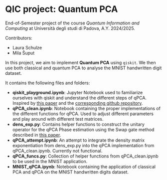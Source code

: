 # QIC project: Quantum PCA
End-of-Semester project of the course *Quantum Information and Computing* at Università degli studi di Padova, A.Y. 2024/2025. 

Contributors:
- Laura Schulze
- Mila Šuput

In this project, we aim to implement **Quantum PCA** using `qiskit`. We then use both classical and quantum PCA to analyse the MNIST handwritten digit dataset.

It contains the following files and folders:
- **qiskit_playground.ipynb**: Jupyter Notebook used to familiarize ourselves with qiskit and understand the different steps of qPCA. Inspired by [this paper](https://doi.org/10.1109/QCE57702.2023.10175) and the [corresponding github repository](https://github.com/Eagle-quantum/QuPCA).
- **qPCA_clean.ipynb**: Notebook containing the proper implementations of the different functions for qPCA. Used to adjust different parameters and play around with different test matrices.
- **dens_exp.py**: Contains helper functions to construct the unitary operator for the qPCA Phase estimation using the Swap gate method described in [this paper](https://doi.org/10.1038/nphys3029).
- **qPCA_attempt.ipynb**: An attempt to integrate the density matrix exponentiation from dens_exp.py into the qPCA implementation from qPCA_clean.ipynb. Currently not functional.
- **qPCA_funcs.py**: Collection of helper functions from qPCA_clean.ipynb to be used in the MNIST application.
- **MNIST_qPCA.ipynb**: Notebook containing the application of classical PCA and qPCA on the MNIST handwritten digits dataset.


